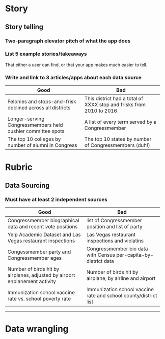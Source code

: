 # Story



## Story telling

### Two-paragraph elevator pitch of what the app does

### List 5 example stories/takeaways

That either a user can find, or that your app makes much easier to tell.


### Write and link to 3 articles/apps about each data source


|                             Good                            |                                 Bad                                 |
|-------------------------------------------------------------|---------------------------------------------------------------------|
| Felonies and stops-and-frisk declined across all districts  | This district had a total of XXXX stop and frisks from 2010 to 2016 |
| Longer-serving Congressmembers held cushier committee spots | A list of every term served by a Congressmember                     |
| The top 10 colleges by number of alumni in Congress         | The top 10 states by number of Congressmembers (duh!)               |



# Rubric


## Data Sourcing

### Must have at least 2 independent sources

|                                    Good                                    |                               Bad                                |
|----------------------------------------------------------------------------|------------------------------------------------------------------|
| Congressmember biographical data and recent vote positions                 | list of Congressmember position and list of party                |                                                  |
| Yelp Academic Dataset and Las Vegas restaurant inspections                 | Las Vegas restaurant inspections and violatins                   |
| Congessmember party and Congressmember ages                                | Congressmember bio data with Census per-capita-by-district data  |
| Number of birds hit by airplanes, adjusted by airport enplanement activity | Number of birds hit by airplane, by airline and airport          |
| Immunization school vaccine rate vs. school poverty rate                   | Immunization school vaccine rate and school county/district list |




---------------


# Data wrangling


